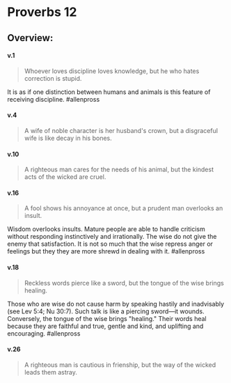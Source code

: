 # Proverbs 12

## Overview:



#### v.1
>Whoever loves discipline loves knowledge, but he who hates correction is stupid.

It is as if one distinction between humans and animals is this feature of receiving discipline.
#allenpross 

#### v.4
>A wife of noble character is her husband's crown, but a disgraceful wife is like decay in his bones.

#### v.10
>A righteous man cares for the needs of his animal, but the kindest acts of the wicked are cruel.

#### v.16
>A fool shows his annoyance at once, but a prudent man overlooks an insult.

Wisdom overlooks insults. Mature people are able to handle criticism without responding instinctively and irrationally. The wise do not give the enemy that satisfaction. It is not so much that the wise repress anger or feelings but they they are more shrewd in dealing with it.
#allenpross 

#### v.18
>Reckless words pierce like a sword, but the tongue of the wise brings healing.

Those who are wise do not cause harm by speaking hastily and inadvisably (see Lev 5:4; Nu 30:7). Such talk is like a piercing sword—it wounds. Conversely, the tongue of the wise brings "healing." Their words heal because they are faithful and true, gentle and kind, and uplifting and encouraging.
#allenpross 

#### v.26
>A righteous man is cautious in frienship, but the way of the wicked leads them astray.




